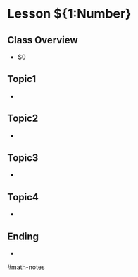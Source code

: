 # Lesson ${1:Number}
## Class Overview
- $0

## Topic1
- 

## Topic2
- 

## Topic3
- 

## Topic4
- 

## Ending
- 

#math-notes